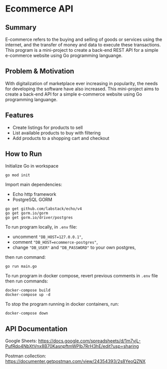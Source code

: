 # Ecommerce API

## Summary

E-commerce refers to the buying and selling of goods or services using the internet, and the transfer of money and data to execute these transactions. This program is a mini-project to create a back-end REST API for a simple e-commerce website using Go programming languange.

## Problem & Motivation

With digitalization of marketplace ever increasing in popularity, the needs for developing the software have also increased. This mini-project aims to create a back-end API for a simple e-commerce website using Go programming languange.

## Features

- Create listings for products to sell
- List available products to buy with filtering
- Add products to a shopping cart and checkout

## How to Run

Initialize Go in workspace

```
go mod init
```

Import main dependencies:

- Echo http framework
- PostgreSQL GORM

```
go get github.com/labstack/echo/v4
go get gorm.io/gorm
go get gorm.io/driver/postgres
```

To run program locally, in `.env` file:

- uncomment `"DB_HOST=127.0.0.1"`,
- comment `"DB_HOST=ecommerce-postgres"`,
- change `"DB_USER"` and `"DB_PASSWORD"` to your own postgres,

then run command:

```
go run main.go
```

To run program in docker compose, revert previous comments in `.env` file then run commands:

```
docker-compose build
docker-compose up -d
```

To stop the program running in docker containers, run:

```
docker-compose down
```

## API Documentation

Google Sheets: https://docs.google.com/spreadsheets/d/1m7vjL-PufRdo4NbXtVnx8B70KasnpftmWPlb7RrH3hE/edit?usp=sharing

Postman collection: https://documenter.getpostman.com/view/24354393/2s8YeoQZNX
